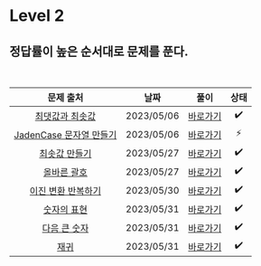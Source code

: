 # Level 2

## 정답률이 높은 순서대로 문제를 푼다.

<br>

|                                         문제 출처                                          |    날짜    |          풀이          | 상태 |
| :----------------------------------------------------------------------------------------: | :--------: | :--------------------: | :--: |
|     [최댓값과 최솟값](https://school.programmers.co.kr/learn/courses/30/lessons/12939)     | 2023/05/06 | [바로가기](./12939.js) |  ✔️  |
| [JadenCase 문자열 만들기](https://school.programmers.co.kr/learn/courses/30/lessons/12951) | 2023/05/06 | [바로가기](./12951.js) |  ⚡  |
|      [최솟값 만들기](https://school.programmers.co.kr/learn/courses/30/lessons/12941)      | 2023/05/27 | [바로가기](./12941.js) |  ✔️  |
|       [올바른 괄호](https://school.programmers.co.kr/learn/courses/30/lessons/12909)       | 2023/05/27 | [바로가기](./12909.js) |  ✔️  |
|   [이진 변환 반복하기](https://school.programmers.co.kr/learn/courses/30/lessons/70129)    | 2023/05/30 | [바로가기](./70129.js) |  ✔️  |
|       [숫자의 표현](https://school.programmers.co.kr/learn/courses/30/lessons/12924)       | 2023/05/31 | [바로가기](./12924.js) |  ✔️  |
|      [다음 큰 숫자](https://school.programmers.co.kr/learn/courses/30/lessons/12911)       | 2023/05/31 | [바로가기](./12911.js) |  ✔️  |
|          [재귀](https://school.programmers.co.kr/learn/courses/30/lessons/12945)           | 2023/05/31 | [바로가기](./12945.js) |  ✔️  |

